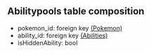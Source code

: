## Abilitypools table composition
- pokemon_id: foreign key [(Pokemon)](../database_table_composition/pokemon-table.md)
- ability_id: foreign key [(Abilities)](../database_table_composition/abilities-table.md)
- isHiddenAbility: bool
